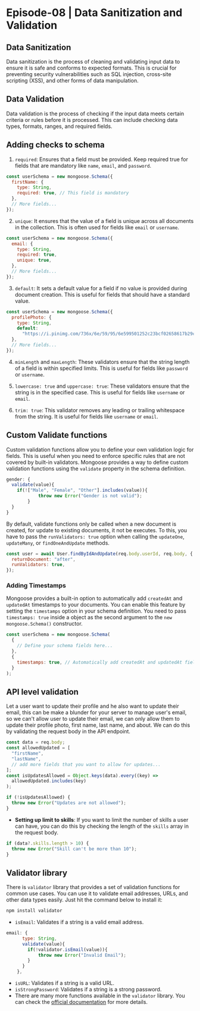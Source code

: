 # Episode-08 | Data Sanitization and Validation

## Data Sanitization

Data sanitization is the process of cleaning and validating input data to ensure it is safe and conforms to expected formats. This is crucial for preventing security vulnerabilities such as SQL injection, cross-site scripting (XSS), and other forms of data manipulation.

## Data Validation

Data validation is the process of checking if the input data meets certain criteria or rules before it is processed. This can include checking data types, formats, ranges, and required fields.

## Adding checks to schema

1. `required`: Ensures that a field must be provided. Keep required true for fields that are mandatory like `name`, `email`, and `password`.

```js
const userSchema = new mongoose.Schema({
  firstName: {
    type: String,
    required: true, // This field is mandatory
  },
  // More fields...
});
```

2. `unique`: It ensures that the value of a field is unique across all documents in the collection. This is often used for fields like `email` or `username`.

```js
const userSchema = new mongoose.Schema({
  email: {
    type: String,
    required: true,
    unique: true,
  },
  // More fields...
});
```

3. `default`: It sets a default value for a field if no value is provided during document creation. This is useful for fields that should have a standard value.

```js
const userSchema = new mongoose.Schema({
  profilePhoto: {
    type: String,
    default:
      "https://i.pinimg.com/736x/6e/59/95/6e599501252c23bcf02658617b29c894.jpg",
  },
  // More fields...
});
```

4. `minLength` and `maxLength`: These validators ensure that the string length of a field is within specified limits. This is useful for fields like `password` or `username`.

5. `lowercase: true` and `uppercase: true`: These validators ensure that the string is in the specified case. This is useful for fields like `username` or `email`.

6. `trim: true`: This validator removes any leading or trailing whitespace from the string. It is useful for fields like `username` or `email`.

## Custom Validate functions

Custom validation functions allow you to define your own validation logic for fields. This is useful when you need to enforce specific rules that are not covered by built-in validators. Mongoose provides a way to define custom validation functions using the `validate` property in the schema definition.

```js
gender: {
  validate(value){
    if(!["Male", "Female", "Other"].includes(value)){
            throw new Error("Gender is not valid");
        }
  }
}
```

By default, validate functions only be called when a new document is created, for update to existing documents, it not be executes. To this, you have to pass the `runValidators: true` option when calling the `updateOne`, `updateMany`, or `findOneAndUpdate` methods.

```js
const user = await User.findByIdAndUpdate(req.body.userId, req.body, {
  returnDocument: "after",
  runValidators: true,
});
```

### Adding Timestamps

Mongoose provides a built-in option to automatically add `createdAt` and `updatedAt` timestamps to your documents. You can enable this feature by setting the `timestamps` option in your schema definition. You need to pass `timestamps: true` inside a object as the second argument to the `new mongoose.Schema()` constructor.

```js
const userSchema = new mongoose.Schema(
  {
    // Define your schema fields here...
  },
  {
    timestamps: true, // Automatically add createdAt and updatedAt fields
  }
);
```

## API level validation

Let a user want to update their profile and he also want to update their email, this can be make a blunder for your server to manage user's email, so we can't allow user to update their email, we can only allow them to update their profile photo, first name, last name, and about. We can do this by validating the request body in the API endpoint.

```js
const data = req.body;
const allowedUpdated = [
  "firstName",
  "lastName",
  // add more fields that you want to allow for updates...
];
const isUpdatesAllowed = Object.keys(data).every((key) =>
  allowedUpdated.includes(key)
);

if (!isUpdatesAllowed) {
  throw new Error("Updates are not allowed");
}
```

- **Setting up limit to skills**: If you want to limit the number of skills a user can have, you can do this by checking the length of the `skills` array in the request body.

```js
if (data?.skills.length > 10) {
  throw new Error("Skill can't be more than 10");
}
```

## Validator library

There is `validator` library that provides a set of validation functions for common use cases. You can use it to validate email addresses, URLs, and other data types easily. Just hit the command below to install it:

```bash
npm install validator
```

- `isEmail`: Validates if a string is a valid email address.

```js
email: {
      type: String,
      validate(value){
        if(!validator.isEmail(value)){
            throw new Error("Invalid Email");
        }
      }
    },
```
- `isURL`: Validates if a string is a valid URL.
- `isStrongPassword`: Validates if a string is a strong password.
- There are many more functions available in the `validator` library. You can check the [official documentation](https://www.npmjs.com/package/validator) for more details.